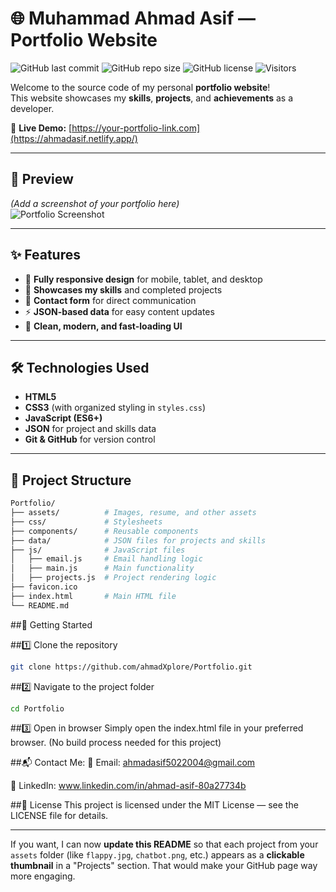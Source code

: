 # 🌐 Muhammad Ahmad Asif — Portfolio Website

![GitHub last commit](https://img.shields.io/github/last-commit/your-username/Portfolio?color=blue&style=for-the-badge)
![GitHub repo size](https://img.shields.io/github/repo-size/your-username/Portfolio?color=green&style=for-the-badge)
![GitHub license](https://img.shields.io/github/license/your-username/Portfolio?style=for-the-badge)
![Visitors](https://visitor-badge.laobi.icu/badge?page_id=your-username.Portfolio)

Welcome to the source code of my personal **portfolio website**!  
This website showcases my **skills**, **projects**, and **achievements** as a developer.

🔗 **Live Demo:** [https://your-portfolio-link.com](https://ahmadasif.netlify.app/)

---

## 📸 Preview
*(Add a screenshot of your portfolio here)*  
![Portfolio Screenshot](profile.jpg)

---

## ✨ Features
- 📱 **Fully responsive design** for mobile, tablet, and desktop
- 🚀 **Showcases my skills** and completed projects
- 📩 **Contact form** for direct communication
- ⚡ **JSON-based data** for easy content updates
- 🎨 **Clean, modern, and fast-loading UI**

---

## 🛠️ Technologies Used
- **HTML5**
- **CSS3** (with organized styling in `styles.css`)
- **JavaScript (ES6+)**
- **JSON** for project and skills data
- **Git & GitHub** for version control

---

## 📂 Project Structure
```bash
Portfolio/
├── assets/          # Images, resume, and other assets
├── css/             # Stylesheets
├── components/      # Reusable components
├── data/            # JSON files for projects and skills
├── js/              # JavaScript files
│   ├── email.js     # Email handling logic
│   ├── main.js      # Main functionality
│   ├── projects.js  # Project rendering logic
├── favicon.ico
├── index.html       # Main HTML file
└── README.md
```
##🚀 Getting Started

##1️⃣ Clone the repository
```bash
git clone https://github.com/ahmadXplore/Portfolio.git
```
##2️⃣ Navigate to the project folder
```bash
cd Portfolio
```
##3️⃣ Open in browser
Simply open the index.html file in your preferred browser.
(No build process needed for this project)

##📬 Contact Me:
📧 Email: ahmadasif5022004@gmail.com

💼 LinkedIn: www.linkedin.com/in/ahmad-asif-80a27734b

##📜 License
This project is licensed under the MIT License — see the LICENSE file for details.

---

If you want, I can now **update this README** so that each project from your `assets` folder (like `flappy.jpg`, `chatbot.png`, etc.) appears as a **clickable thumbnail** in a "Projects" section. That would make your GitHub page way more engaging.




